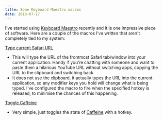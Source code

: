 ```yaml
---
title: Some Keyboard Maestro macros
date: 2013-07-17
---
```


I've started using [Keyboard Maestro](http://www.keyboardmaestro.com/main/) recently and it is one impressive piece of software.
Here are a couple of the macros I've written that aren't completely tied to my system:

[Type current Safari URL](https://dl.dropboxusercontent.com/u/20103940/Type%20current%20Safari%20URL.kmmacros)
-   This will type the URL of the frontmost Safari tab/window into your current application. Handy if you're chatting with someone and want to paste them a hilarious YouTube URL without switching apps, copying the URL to the clipboard and switching back.
-   It does not use the clipboard, it actually types the URL into the current application, so any modifier keys you hold will change what is being typed. I've configured the macro to fire when the specified hotkey is released, to minimise the chances of this happening. 

[Toggle Caffeine](https://dl.dropboxusercontent.com/u/20103940/Toggle%20Caffeine.kmmacros)
-   Very simple, just toggles the state of [Caffeine](http://lightheadsw.com/caffeine/) with a hotkey.

